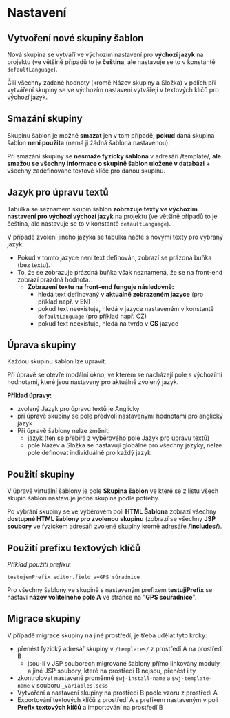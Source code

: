 # Nastavení

## Vytvoření nové skupiny šablon

Nová skupina se vytváří ve výchozím nastavení pro **výchozí jazyk** na projektu (ve většině případů to je **čeština**, ale nastavuje se to v konstantě `defaultLanguage`).

Čili všechny zadané hodnoty (kromě Název skupiny a Složka) v polích při vytváření skupiny se ve výchozím nastavení vytvářejí v textových klíčů pro výchozí jazyk.

## Smazání skupiny

Skupinu šablon je možné **smazat** jen v tom případě, **pokud** daná skupina šablon **není použita** (nemá ji žádná šablona nastavenou).

Při smazání skupiny se **nesmaže fyzicky šablona** v adresáři /template/, **ale smažou se všechny informace o skupině šablon uložené v databázi** + všechny zadefinované textové klíče pro danou skupinu.

## Jazyk pro úpravu textů

Tabulka se seznamem skupin šablon **zobrazuje texty ve výchozím nastavení pro výchozí výchozí jazyk** na projektu (ve většině případů to je čeština, ale nastavuje se to v konstantě `defaultLanguage`).

V případě zvolení jiného jazyka se tabulka načte s novými texty pro vybraný jazyk.

- Pokud v tomto jazyce není text definován, zobrazí se prázdná buňka (bez textu).
- To, že se zobrazuje prázdná buňka však neznamená, že se na front-end zobrazí prázdná hodnota.
  - **Zobrazení textu na front-end funguje následovně:**
    - hledá text definovaný v **aktuálně zobrazeném jazyce** (pro příklad např. v EN)
    - pokud text neexistuje, hledá v jazyce nastaveném v konstantě `defaultLanguage` (pro příklad např. CZ)
    - pokud text neexistuje, hledá na tvrdo v **CS** jazyce

## Úprava skupiny

Každou skupinu šablon lze upravit.

Při úpravě se otevře modální okno, ve kterém se nacházejí pole s výchozími hodnotami, které jsou nastaveny pro aktuálně zvolený jazyk.

**Příklad úpravy:**

- zvolený Jazyk pro úpravu textů je Anglicky
- při úpravě skupiny se pole předvolí nastavenými hodnotami pro anglický jazyk
- Při úpravě šablony nelze změnit:
  - jazyk (ten se přebírá z výběrového pole Jazyk pro úpravu textů)
  - pole Název a Složka se nastavují globálně pro všechny jazyky, nelze pole definovat individuálně pro každý jazyk

## Použití skupiny

V úpravě virtuální šablony je pole **Skupina šablon** ve které se z listu všech skupin šablon nastavuje jedna skupina podle potřeby.

Po vybrání skupiny se ve výběrovém poli **HTML Šablona** zobrazí všechny **dostupné HTML šablony pro zvolenou skupinu** (zobrazí se všechny **JSP soubory** ve fyzickém adresáři zvolené skupiny kromě adresáře **/includes/**).

## Použití prefixu textových klíčů

*Příklad použití prefixu:*

```properties
testujemPrefix.editor.field_a=GPS súradnice
```

Pro všechny šablony ve skupině s nastaveným prefixem **testujiPrefix** se nastaví **název volitelného pole A** ve stránce na "**GPS souřadnice**".

## Migrace skupiny

V případě migrace skupiny na jiné prostředí, je třeba udělat tyto kroky:
- přenést fyzický adresář skupiny v `/templates/` z prostředí A na prostředí B
  - jsou-li v JSP souborech migrované šablony přímo linkovány moduly a jiné JSP soubory, které na prostředí B nejsou, přenést i ty
- zkontrolovat nastavené proměnné `$wj-install-name` a `$wj-template-name` v souboru `_variables.scss`
- Vytvoření a nastavení skupiny na prostředí B podle vzoru z prostředí A
- Exportování textových klíčů z prostředí A s prefixem nastaveným v poli **Prefix textových klíčů** a importování na prostředí B
